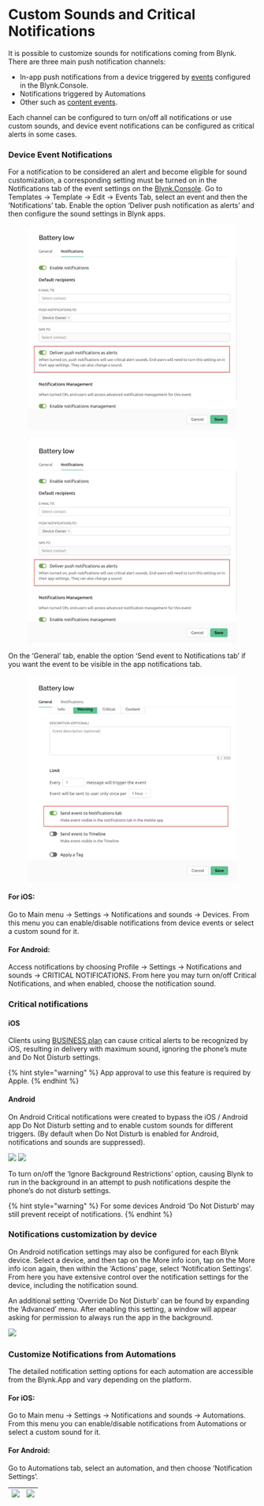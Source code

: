 # Custom Sounds and Critical Notifications

It is possible to customize sounds for notifications coming from Blynk. There are three main push notification channels:

* In-app push notifications from a device triggered by [events](../custom-events/events-general-setting.md) configured in the Blynk.Console.&#x20;
* Notifications triggered by Automations&#x20;
* Other such as [content events](../custom-events/events-content-events.md).&#x20;

Each channel can be configured to turn on/off all notifications or use custom sounds, and device event notifications can be configured as critical alerts in some cases.&#x20;

### Device Event Notifications

For a notification to be considered an alert and become eligible for sound customization, a corresponding setting must be turned on in the Notifications tab of the event settings on the [Blynk.Console](https://blynk.cloud/).  Go to Templates -> Template -> Edit -> Events Tab, select an event and then the ‘Notifications’ tab. Enable the option ‘Deliver push notification as alerts’ and then configure the sound settings in Blynk apps.

<figure><img src="../../../../.gitbook/assets/image.png" alt=""><figcaption></figcaption></figure>

<figure><img src="../../../../.gitbook/assets/image (2).png" alt=""><figcaption></figcaption></figure>

On the ‘General’ tab, enable the option ‘Send event to Notifications tab’ if you want the event to be visible in the app notifications tab.

<figure><img src="../../../../.gitbook/assets/image (1).png" alt=""><figcaption></figcaption></figure>

#### For iOS:

Go to Main menu -> Settings -> Notifications and sounds -> Devices. From this menu you can enable/disable notifications from device events or select a custom sound for it.

#### For Android:

Access notifications by choosing Profile -> Settings -> Notifications and sounds -> CRITICAL NOTIFICATIONS.  From here you may turn on/off Critical Notifications, and when enabled, choose the notification sound. &#x20;

### Critical notifications

#### iOS

Clients using [BUSINESS plan](https://blynk.io/pricing/business-plan) can cause critical alerts to be recognized by iOS, resulting in delivery with maximum sound, ignoring the phone’s mute and Do Not Disturb settings.

{% hint style="warning" %}
App approval to use this feature is required by Apple.
{% endhint %}

#### Android

On Android Critical notifications were created to bypass the iOS / Android app Do Not Disturb setting and to enable custom sounds for different triggers. (By default when Do Not Disturb is enabled for Android, notifications and sounds are suppressed).&#x20;

![](https://lh4.googleusercontent.com/mpVqM6HCmq\_pNHXu\_kVBy3x4fogK6z4EcTmneJQDFSXbjyAO8eQs8E-DtJmdqbTDdYZTAFNelAt93rbMP7IhN0xEpfDoefPs1nNt0rKuHkNPDwLgjY-Yv69\_3Ge5849YkpA-fNEHHUi9HXgPkwUSqf7lD0kI-IvSSr7M1h49M\_ZioKA9MxISzHn-q6LdUw)    ![](https://lh6.googleusercontent.com/QlshOhaAvFfokgobt8PzwvdxnMmIWIJDTE3NJAM-nn317q4xDdat7FWcAQEVv7xmum2mjnZp9e2Z4MUsl\_5ib5LYgHkuIwSLFzr8ELDN\_IRBlNkpb5NcYwkXZjZ8Tar3mKtHRl4sW9F-CRyKAMK-9UCJza6mtHASJts3SASMbR7sjRm-a5A8Rlrq7FqXdQ)

To turn on/off the ‘Ignore Background Restrictions’ option, causing Blynk to run in the background in an attempt to push notifications despite the phone’s do not disturb settings.

{% hint style="warning" %}
For some devices Android ‘Do Not Disturb’ may still prevent receipt of notifications.&#x20;
{% endhint %}

### Notifications customization by device

On Android notification settings may also be configured for each Blynk device. Select a device, and then tap on the More info icon, tap on the More info icon again, then within the ‘Actions’ page, select ‘Notification Settings’.  From here you have extensive control over the notification settings for the device, including the notification sound.

An additional setting ‘Override Do Not Disturb’ can be found by expanding the ‘Advanced’ menu. After enabling this setting, a window will appear asking for permission to always run the app in the background.

![](https://lh4.googleusercontent.com/UlvJN22bwAdjDz78ECtZz0mRF-mk0hTOp8rSo8vghpX40CulhunmV\_79lNyATEudfqR0Tk-j6S\_4BpBbGfVfLjN4vPgbLf5aRc-xCGebIQHV6dw02IC-FQGP7qoO-k0gI1bXymGlG69A7pQ\_b55HbGfUrGGYvi0UqPAP5onR8dVq3f-8mxSTHlIsruEoig)



### Customize Notifications from Automations

The detailed notification setting options for each automation are accessible from the Blynk.App and vary depending on the platform.&#x20;

#### For iOS:

Go to Main menu -> Settings -> Notifications and sounds -> Automations. From this menu you can enable/disable notifications from Automations or select a custom sound for it.

#### For Android:

Go to Automations tab, select an automation, and then choose ‘Notification Settings’.

| ![](https://lh3.googleusercontent.com/TUtmfIlLfuWJAU3ofNzZqMMfJXP2WzUjUhghhvUMiaDHpY4ciZXraNYfxiFlSKHgvrKNInZavwGzPa8L86EMZcJQSwEVczKnBo5iIYxKboOPenABzJwJOBJtC\_BQ0GYb2s7v9M06rL5-ybcpPGgF2JEstnWWUpIpQa9HNx2h4hUptduxjbY9kg4saPe9OQ) | ![](https://lh5.googleusercontent.com/Qy-vyLljcpRWigkCtZ8o7fAgpyMd8sV\_P\_3Gy1vtLcVQ9vh8sY\_BuzJ5kePyKRHxXf4VSUa6suJ3QYM5MKyuXm9s82lp1X-c2L1iQoUktYiy9SIXg4RE27um6PxSHhlON-etdqzszRcHU5sQtODllnSAYK5y7eV\_SPcKqkc0nv7EDHP\_nzusLwGbC7nTHQ) |
| -------------------------------------------------------------------------------------------------------------------------------------------------------------------------------------------------------------------------------------- | ------------------------------------------------------------------------------------------------------------------------------------------------------------------------------------------------------------------------------------------ |
